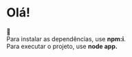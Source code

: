 <h1><b>Olá!</b></h1> 👋 <br>
Para instalar as dependências, use <b>npm:i</b>. <br/>
Para executar o projeto, use <b>node app.</b>